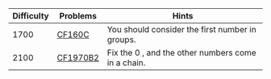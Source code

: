 | Difficulty | Problems | Hints |
| -------- | -------- | -------- |
| 1700 | [CF160C](https://codeforces.com/problemset/problem/160/C) | You should consider the first number in groups. |
| 2100 | [CF1970B2](https://codeforces.com/problemset/problem/1970/B2) | Fix the $0$ , and the other numbers come in a chain. |